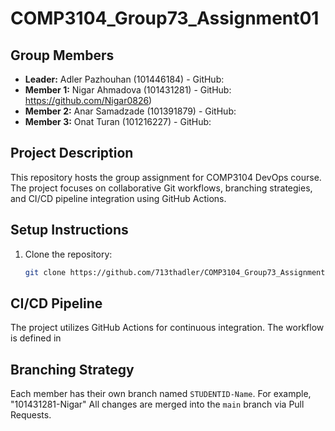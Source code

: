 # COMP3104_Group73_Assignment01


## Group Members
- **Leader:** Adler Pazhouhan (101446184) - GitHub: 
- **Member 1:** Nigar Ahmadova (101431281) - GitHub: https://github.com/Nigar0826)
- **Member 2:** Anar Samadzade (101391879) - GitHub:
- **Member 3:** Onat Turan (101216227) - GitHub:

## Project Description
This repository hosts the group assignment for COMP3104 DevOps course. The project focuses on collaborative Git workflows, branching strategies, and CI/CD pipeline integration using GitHub Actions.

## Setup Instructions
1. Clone the repository:
   ```bash
   git clone https://github.com/713thadler/COMP3104_Group73_Assignment01.git

## CI/CD Pipeline
The project utilizes GitHub Actions for continuous integration. The workflow is defined in 

## Branching Strategy
Each member has their own branch named `STUDENTID-Name`. For example, "101431281-Nigar" All changes are merged into the `main` branch via Pull Requests.
